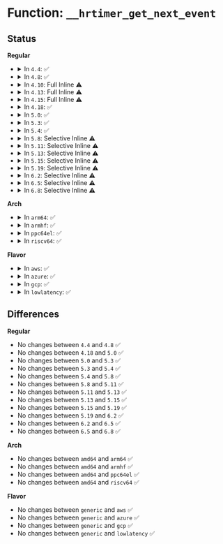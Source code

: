 # Function: <code>__hrtimer_get_next_event</code>

## Status
<b>Regular</b>
<ul>
<li>
<details>
<summary>In <code>4.4</code>: ✅</summary>

```c
ktime_t __hrtimer_get_next_event(struct hrtimer_cpu_base *cpu_base);
```

**Collision:** Unique Static

**Inline:** No

**Transformation:** False

**Instances:**

```
In kernel/time/hrtimer.c (ffffffff810ee980)
Location: kernel/time/hrtimer.c:469
Inline: False
Direct callers:
  - kernel/time/hrtimer.c:__remove_hrtimer
  - kernel/time/hrtimer.c:retrigger_next_event
  - kernel/time/hrtimer.c:hrtimer_get_next_event
  - kernel/time/hrtimer.c:hrtimer_interrupt
```
**Symbols:**

```
ffffffff810ee980-ffffffff810ee9e5: __hrtimer_get_next_event (STB_LOCAL)
```
</details>
</li>
<li>
<details>
<summary>In <code>4.8</code>: ✅</summary>

```c
ktime_t __hrtimer_get_next_event(struct hrtimer_cpu_base *cpu_base);
```

**Collision:** Unique Static

**Inline:** No

**Transformation:** False

**Instances:**

```
In kernel/time/hrtimer.c (ffffffff810f5a50)
Location: kernel/time/hrtimer.c:465
Inline: False
Direct callers:
  - kernel/time/hrtimer.c:hrtimer_interrupt
  - kernel/time/hrtimer.c:hrtimer_get_next_event
  - kernel/time/hrtimer.c:__remove_hrtimer
  - kernel/time/hrtimer.c:retrigger_next_event
```
**Symbols:**

```
ffffffff810f5a50-ffffffff810f5ab5: __hrtimer_get_next_event (STB_LOCAL)
```
</details>
</li>
<li>
<details>
<summary>In <code>4.10</code>: Full Inline ⚠️</summary>

**Collision:** Unique Static

**Inline:** Full

**Transformation:** False

**Instances:**

```
In kernel/time/hrtimer.c (ffffffff810fdaa3)
Location: kernel/time/hrtimer.c:465
Inline: True
Inline callers:
  - kernel/time/hrtimer.c:hrtimer_interrupt
  - kernel/time/hrtimer.c:hrtimer_get_next_event
  - kernel/time/hrtimer.c:hrtimer_force_reprogram
```
</details>
</li>
<li>
<details>
<summary>In <code>4.13</code>: Full Inline ⚠️</summary>

**Collision:** Unique Static

**Inline:** Full

**Transformation:** False

**Instances:**

```
In kernel/time/hrtimer.c (ffffffff810ffd20)
Location: kernel/time/hrtimer.c:466
Inline: True
Inline callers:
  - kernel/time/hrtimer.c:hrtimer_interrupt
  - kernel/time/hrtimer.c:hrtimer_get_next_event
  - kernel/time/hrtimer.c:hrtimer_force_reprogram
```
</details>
</li>
<li>
<details>
<summary>In <code>4.15</code>: Full Inline ⚠️</summary>

**Collision:** Unique Static

**Inline:** Full

**Transformation:** False

**Instances:**

```
In kernel/time/hrtimer.c (ffffffff8110ab10)
Location: kernel/time/hrtimer.c:466
Inline: True
Inline callers:
  - kernel/time/hrtimer.c:hrtimer_interrupt
  - kernel/time/hrtimer.c:hrtimer_get_next_event
  - kernel/time/hrtimer.c:hrtimer_force_reprogram
```
</details>
</li>
<li>
<details>
<summary>In <code>4.18</code>: ✅</summary>

```c
ktime_t __hrtimer_get_next_event(struct hrtimer_cpu_base *cpu_base, unsigned int active_mask);
```

**Collision:** Unique Static

**Inline:** No

**Transformation:** False

**Instances:**

```
In kernel/time/hrtimer.c (ffffffff811155c0)
Location: kernel/time/hrtimer.c:556
Inline: False
Direct callers:
  - kernel/time/hrtimer.c:hrtimer_interrupt
  - kernel/time/hrtimer.c:hrtimer_get_next_event
  - kernel/time/hrtimer.c:hrtimer_update_softirq_timer
  - kernel/time/hrtimer.c:hrtimer_force_reprogram
  - kernel/time/hrtimer.c:hrtimer_force_reprogram
```
**Symbols:**

```
ffffffff811155c0-ffffffff81115632: __hrtimer_get_next_event (STB_LOCAL)
```
</details>
</li>
<li>
<details>
<summary>In <code>5.0</code>: ✅</summary>

```c
ktime_t __hrtimer_get_next_event(struct hrtimer_cpu_base *cpu_base, unsigned int active_mask);
```

**Collision:** Unique Static

**Inline:** No

**Transformation:** False

**Instances:**

```
In kernel/time/hrtimer.c (ffffffff81120c00)
Location: kernel/time/hrtimer.c:547
Inline: False
Direct callers:
  - kernel/time/hrtimer.c:hrtimer_interrupt
  - kernel/time/hrtimer.c:hrtimer_get_next_event
  - kernel/time/hrtimer.c:hrtimer_update_softirq_timer
  - kernel/time/hrtimer.c:hrtimer_force_reprogram
  - kernel/time/hrtimer.c:hrtimer_force_reprogram
```
**Symbols:**

```
ffffffff81120c00-ffffffff81120c72: __hrtimer_get_next_event (STB_LOCAL)
```
</details>
</li>
<li>
<details>
<summary>In <code>5.3</code>: ✅</summary>

```c
ktime_t __hrtimer_get_next_event(struct hrtimer_cpu_base *cpu_base, unsigned int active_mask);
```

**Collision:** Unique Static

**Inline:** No

**Transformation:** False

**Instances:**

```
In kernel/time/hrtimer.c (ffffffff8112b410)
Location: kernel/time/hrtimer.c:546
Inline: False
Direct callers:
  - kernel/time/hrtimer.c:hrtimer_interrupt
  - kernel/time/hrtimer.c:hrtimer_get_next_event
  - kernel/time/hrtimer.c:hrtimer_update_softirq_timer
  - kernel/time/hrtimer.c:hrtimer_force_reprogram
  - kernel/time/hrtimer.c:hrtimer_force_reprogram
```
**Symbols:**

```
ffffffff8112b410-ffffffff8112b48d: __hrtimer_get_next_event (STB_LOCAL)
```
</details>
</li>
<li>
<details>
<summary>In <code>5.4</code>: ✅</summary>

```c
ktime_t __hrtimer_get_next_event(struct hrtimer_cpu_base *cpu_base, unsigned int active_mask);
```

**Collision:** Unique Static

**Inline:** No

**Transformation:** False

**Instances:**

```
In kernel/time/hrtimer.c (ffffffff811374f0)
Location: kernel/time/hrtimer.c:567
Inline: False
Direct callers:
  - kernel/time/hrtimer.c:hrtimer_interrupt
  - kernel/time/hrtimer.c:hrtimer_get_next_event
  - kernel/time/hrtimer.c:hrtimer_update_softirq_timer
  - kernel/time/hrtimer.c:hrtimer_force_reprogram
  - kernel/time/hrtimer.c:hrtimer_force_reprogram
```
**Symbols:**

```
ffffffff811374f0-ffffffff8113756d: __hrtimer_get_next_event (STB_LOCAL)
```
</details>
</li>
<li>
<details>
<summary>In <code>5.8</code>: Selective Inline ⚠️</summary>

```c
ktime_t __hrtimer_get_next_event(struct hrtimer_cpu_base *cpu_base, unsigned int active_mask);
```

**Collision:** Unique Static

**Inline:** Selective

**Transformation:** False

**Instances:**

```
In kernel/time/hrtimer.c (ffffffff81147bef)
Location: kernel/time/hrtimer.c:567
Inline: True
Inline callers:
  - kernel/time/hrtimer.c:hrtimers_dead_cpu
  - kernel/time/hrtimer.c:hrtimer_run_softirq
  - kernel/time/hrtimer.c:hrtimer_force_reprogram
  - kernel/time/hrtimer.c:hrtimer_force_reprogram
Direct callers:
  - kernel/time/hrtimer.c:hrtimer_interrupt
  - kernel/time/hrtimer.c:hrtimer_get_next_event
```
**Symbols:**

```
ffffffff81146180-ffffffff811461fb: __hrtimer_get_next_event (STB_LOCAL)
```
</details>
</li>
<li>
<details>
<summary>In <code>5.11</code>: Selective Inline ⚠️</summary>

```c
ktime_t __hrtimer_get_next_event(struct hrtimer_cpu_base *cpu_base, unsigned int active_mask);
```

**Collision:** Unique Static

**Inline:** Selective

**Transformation:** False

**Instances:**

```
In kernel/time/hrtimer.c (ffffffff81144072)
Location: kernel/time/hrtimer.c:569
Inline: True
Inline callers:
  - kernel/time/hrtimer.c:hrtimers_dead_cpu
  - kernel/time/hrtimer.c:hrtimer_interrupt
  - kernel/time/hrtimer.c:hrtimer_interrupt
  - kernel/time/hrtimer.c:hrtimer_run_softirq
Direct callers:
  - kernel/time/hrtimer.c:hrtimer_get_next_event
```
**Symbols:**

```
ffffffff811426a0-ffffffff8114271b: __hrtimer_get_next_event (STB_LOCAL)
```
</details>
</li>
<li>
<details>
<summary>In <code>5.13</code>: Selective Inline ⚠️</summary>

```c
ktime_t __hrtimer_get_next_event(struct hrtimer_cpu_base *cpu_base, unsigned int active_mask);
```

**Collision:** Unique Static

**Inline:** Selective

**Transformation:** False

**Instances:**

```
In kernel/time/hrtimer.c (ffffffff81145202)
Location: kernel/time/hrtimer.c:569
Inline: True
Inline callers:
  - kernel/time/hrtimer.c:hrtimers_dead_cpu
  - kernel/time/hrtimer.c:hrtimer_interrupt
  - kernel/time/hrtimer.c:hrtimer_interrupt
  - kernel/time/hrtimer.c:hrtimer_run_softirq
Direct callers:
  - kernel/time/hrtimer.c:hrtimer_get_next_event
```
**Symbols:**

```
ffffffff81143870-ffffffff811438eb: __hrtimer_get_next_event (STB_LOCAL)
```
</details>
</li>
<li>
<details>
<summary>In <code>5.15</code>: Selective Inline ⚠️</summary>

```c
ktime_t __hrtimer_get_next_event(struct hrtimer_cpu_base *cpu_base, unsigned int active_mask);
```

**Collision:** Unique Static

**Inline:** Selective

**Transformation:** False

**Instances:**

```
In kernel/time/hrtimer.c (ffffffff81168a5b)
Location: kernel/time/hrtimer.c:569
Inline: True
Inline callers:
  - kernel/time/hrtimer.c:hrtimers_dead_cpu
  - kernel/time/hrtimer.c:hrtimer_run_softirq
  - kernel/time/hrtimer.c:hrtimer_update_next_event
  - kernel/time/hrtimer.c:hrtimer_update_next_event
Direct callers:
  - kernel/time/hrtimer.c:hrtimer_get_next_event
```
**Symbols:**

```
ffffffff81167040-ffffffff811670bb: __hrtimer_get_next_event (STB_LOCAL)
```
</details>
</li>
<li>
<details>
<summary>In <code>5.19</code>: Selective Inline ⚠️</summary>

```c
ktime_t __hrtimer_get_next_event(struct hrtimer_cpu_base *cpu_base, unsigned int active_mask);
```

**Collision:** Unique Static

**Inline:** Selective

**Transformation:** False

**Instances:**

```
In kernel/time/hrtimer.c (ffffffff8119c5bd)
Location: kernel/time/hrtimer.c:569
Inline: True
Inline callers:
  - kernel/time/hrtimer.c:hrtimers_dead_cpu
  - kernel/time/hrtimer.c:hrtimer_run_softirq
  - kernel/time/hrtimer.c:hrtimer_update_next_event
  - kernel/time/hrtimer.c:hrtimer_update_next_event
Direct callers:
  - kernel/time/hrtimer.c:hrtimer_get_next_event
```
**Symbols:**

```
ffffffff8119a8c0-ffffffff8119a953: __hrtimer_get_next_event (STB_LOCAL)
```
</details>
</li>
<li>
<details>
<summary>In <code>6.2</code>: Selective Inline ⚠️</summary>

```c
ktime_t __hrtimer_get_next_event(struct hrtimer_cpu_base *cpu_base, unsigned int active_mask);
```

**Collision:** Unique Static

**Inline:** Selective

**Transformation:** False

**Instances:**

```
In kernel/time/hrtimer.c (ffffffff811daf8d)
Location: kernel/time/hrtimer.c:569
Inline: True
Inline callers:
  - kernel/time/hrtimer.c:hrtimers_dead_cpu
  - kernel/time/hrtimer.c:hrtimer_run_softirq
  - kernel/time/hrtimer.c:hrtimer_update_next_event
  - kernel/time/hrtimer.c:hrtimer_update_next_event
Direct callers:
  - kernel/time/hrtimer.c:hrtimer_get_next_event
```
**Symbols:**

```
ffffffff811d9080-ffffffff811d9113: __hrtimer_get_next_event (STB_LOCAL)
```
</details>
</li>
<li>
<details>
<summary>In <code>6.5</code>: Selective Inline ⚠️</summary>

```c
ktime_t __hrtimer_get_next_event(struct hrtimer_cpu_base *cpu_base, unsigned int active_mask);
```

**Collision:** Unique Static

**Inline:** Selective

**Transformation:** False

**Instances:**

```
In kernel/time/hrtimer.c (ffffffff811ef4bd)
Location: kernel/time/hrtimer.c:571
Inline: True
Inline callers:
  - kernel/time/hrtimer.c:hrtimers_dead_cpu
  - kernel/time/hrtimer.c:hrtimer_run_softirq
  - kernel/time/hrtimer.c:hrtimer_update_next_event
  - kernel/time/hrtimer.c:hrtimer_update_next_event
Direct callers:
  - kernel/time/hrtimer.c:hrtimer_get_next_event
```
**Symbols:**

```
ffffffff811ed4e0-ffffffff811ed573: __hrtimer_get_next_event (STB_LOCAL)
```
</details>
</li>
<li>
<details>
<summary>In <code>6.8</code>: Selective Inline ⚠️</summary>

```c
ktime_t __hrtimer_get_next_event(struct hrtimer_cpu_base *cpu_base, unsigned int active_mask);
```

**Collision:** Unique Static

**Inline:** Selective

**Transformation:** False

**Instances:**

```
In kernel/time/hrtimer.c (ffffffff81205643)
Location: kernel/time/hrtimer.c:571
Inline: True
Inline callers:
  - kernel/time/hrtimer.c:hrtimers_cpu_dying
  - kernel/time/hrtimer.c:hrtimer_run_softirq
  - kernel/time/hrtimer.c:hrtimer_update_next_event
  - kernel/time/hrtimer.c:hrtimer_update_next_event
Direct callers:
  - kernel/time/hrtimer.c:hrtimer_get_next_event
```
**Symbols:**

```
ffffffff81203660-ffffffff812036f3: __hrtimer_get_next_event (STB_LOCAL)
```
</details>
</li>
</ul>
<b>Arch</b>
<ul>
<li>
<details>
<summary>In <code>arm64</code>: ✅</summary>

```c
ktime_t __hrtimer_get_next_event(struct hrtimer_cpu_base *cpu_base, unsigned int active_mask);
```

**Collision:** Unique Static

**Inline:** No

**Transformation:** False

**Instances:**

```
In kernel/time/hrtimer.c (ffff8000101a0908)
Location: kernel/time/hrtimer.c:567
Inline: False
Direct callers:
  - kernel/time/hrtimer.c:hrtimer_interrupt
  - kernel/time/hrtimer.c:hrtimer_get_next_event
  - kernel/time/hrtimer.c:hrtimer_update_softirq_timer
  - kernel/time/hrtimer.c:hrtimer_force_reprogram
  - kernel/time/hrtimer.c:hrtimer_force_reprogram
```
**Symbols:**

```
ffff8000101a0908-ffff8000101a09a8: __hrtimer_get_next_event (STB_LOCAL)
```
</details>
</li>
<li>
<details>
<summary>In <code>armhf</code>: ✅</summary>

```c
ktime_t __hrtimer_get_next_event(struct hrtimer_cpu_base *cpu_base, unsigned int active_mask);
```

**Collision:** Unique Static

**Inline:** No

**Transformation:** False

**Instances:**

```
In kernel/time/hrtimer.c (c03ea68c)
Location: kernel/time/hrtimer.c:567
Inline: False
Direct callers:
  - kernel/time/hrtimer.c:hrtimer_interrupt
  - kernel/time/hrtimer.c:hrtimer_get_next_event
  - kernel/time/hrtimer.c:hrtimer_update_softirq_timer
  - kernel/time/hrtimer.c:hrtimer_force_reprogram
  - kernel/time/hrtimer.c:hrtimer_force_reprogram
```
**Symbols:**

```
c03ea68c-c03ea75c: __hrtimer_get_next_event (STB_LOCAL)
```
</details>
</li>
<li>
<details>
<summary>In <code>ppc64el</code>: ✅</summary>

```c
ktime_t __hrtimer_get_next_event(struct hrtimer_cpu_base *cpu_base, unsigned int active_mask);
```

**Collision:** Unique Static

**Inline:** No

**Transformation:** False

**Instances:**

```
In kernel/time/hrtimer.c (c000000000201aa0)
Location: kernel/time/hrtimer.c:567
Inline: False
Direct callers:
  - kernel/time/hrtimer.c:hrtimer_interrupt
  - kernel/time/hrtimer.c:hrtimer_get_next_event
  - kernel/time/hrtimer.c:hrtimer_update_softirq_timer
  - kernel/time/hrtimer.c:hrtimer_force_reprogram
  - kernel/time/hrtimer.c:hrtimer_force_reprogram
```
**Symbols:**

```
c000000000201aa0-c000000000201b68: __hrtimer_get_next_event (STB_LOCAL)
```
</details>
</li>
<li>
<details>
<summary>In <code>riscv64</code>: ✅</summary>

```c
ktime_t __hrtimer_get_next_event(struct hrtimer_cpu_base *cpu_base, unsigned int active_mask);
```

**Collision:** Unique Static

**Inline:** No

**Transformation:** False

**Instances:**

```
In kernel/time/hrtimer.c (ffffffe00012e1ac)
Location: kernel/time/hrtimer.c:567
Inline: False
Direct callers:
  - kernel/time/hrtimer.c:hrtimer_interrupt
  - kernel/time/hrtimer.c:hrtimer_run_softirq
  - kernel/time/hrtimer.c:hrtimer_get_next_event
  - kernel/time/hrtimer.c:hrtimer_force_reprogram
  - kernel/time/hrtimer.c:hrtimer_force_reprogram
```
**Symbols:**

```
ffffffe00012e1ac-ffffffe00012e230: __hrtimer_get_next_event (STB_LOCAL)
```
</details>
</li>
</ul>
<b>Flavor</b>
<ul>
<li>
<details>
<summary>In <code>aws</code>: ✅</summary>

```c
ktime_t __hrtimer_get_next_event(struct hrtimer_cpu_base *cpu_base, unsigned int active_mask);
```

**Collision:** Unique Static

**Inline:** No

**Transformation:** False

**Instances:**

```
In kernel/time/hrtimer.c (ffffffff8112fca0)
Location: kernel/time/hrtimer.c:567
Inline: False
Direct callers:
  - kernel/time/hrtimer.c:hrtimer_interrupt
  - kernel/time/hrtimer.c:hrtimer_get_next_event
  - kernel/time/hrtimer.c:hrtimer_update_softirq_timer
  - kernel/time/hrtimer.c:hrtimer_force_reprogram
  - kernel/time/hrtimer.c:hrtimer_force_reprogram
```
**Symbols:**

```
ffffffff8112fca0-ffffffff8112fd1d: __hrtimer_get_next_event (STB_LOCAL)
```
</details>
</li>
<li>
<details>
<summary>In <code>azure</code>: ✅</summary>

```c
ktime_t __hrtimer_get_next_event(struct hrtimer_cpu_base *cpu_base, unsigned int active_mask);
```

**Collision:** Unique Static

**Inline:** No

**Transformation:** False

**Instances:**

```
In kernel/time/hrtimer.c (ffffffff81122710)
Location: kernel/time/hrtimer.c:567
Inline: False
Direct callers:
  - kernel/time/hrtimer.c:hrtimer_interrupt
  - kernel/time/hrtimer.c:hrtimer_get_next_event
  - kernel/time/hrtimer.c:hrtimer_update_softirq_timer
  - kernel/time/hrtimer.c:hrtimer_force_reprogram
  - kernel/time/hrtimer.c:hrtimer_force_reprogram
```
**Symbols:**

```
ffffffff81122710-ffffffff8112278d: __hrtimer_get_next_event (STB_LOCAL)
```
</details>
</li>
<li>
<details>
<summary>In <code>gcp</code>: ✅</summary>

```c
ktime_t __hrtimer_get_next_event(struct hrtimer_cpu_base *cpu_base, unsigned int active_mask);
```

**Collision:** Unique Static

**Inline:** No

**Transformation:** False

**Instances:**

```
In kernel/time/hrtimer.c (ffffffff8112d9c0)
Location: kernel/time/hrtimer.c:567
Inline: False
Direct callers:
  - kernel/time/hrtimer.c:hrtimer_interrupt
  - kernel/time/hrtimer.c:hrtimer_get_next_event
  - kernel/time/hrtimer.c:hrtimer_update_softirq_timer
  - kernel/time/hrtimer.c:hrtimer_force_reprogram
  - kernel/time/hrtimer.c:hrtimer_force_reprogram
```
**Symbols:**

```
ffffffff8112d9c0-ffffffff8112da3d: __hrtimer_get_next_event (STB_LOCAL)
```
</details>
</li>
<li>
<details>
<summary>In <code>lowlatency</code>: ✅</summary>

```c
ktime_t __hrtimer_get_next_event(struct hrtimer_cpu_base *cpu_base, unsigned int active_mask);
```

**Collision:** Unique Static

**Inline:** No

**Transformation:** False

**Instances:**

```
In kernel/time/hrtimer.c (ffffffff8113a2f0)
Location: kernel/time/hrtimer.c:567
Inline: False
Direct callers:
  - kernel/time/hrtimer.c:hrtimer_interrupt
  - kernel/time/hrtimer.c:hrtimer_get_next_event
  - kernel/time/hrtimer.c:hrtimer_update_softirq_timer
  - kernel/time/hrtimer.c:hrtimer_force_reprogram
  - kernel/time/hrtimer.c:hrtimer_force_reprogram
```
**Symbols:**

```
ffffffff8113a2f0-ffffffff8113a36d: __hrtimer_get_next_event (STB_LOCAL)
```
</details>
</li>
</ul>

## Differences
<b>Regular</b>
<ul>
<li>
No changes between <code>4.4</code> and <code>4.8</code> ✅
</li>
<li>
No changes between <code>4.18</code> and <code>5.0</code> ✅
</li>
<li>
No changes between <code>5.0</code> and <code>5.3</code> ✅
</li>
<li>
No changes between <code>5.3</code> and <code>5.4</code> ✅
</li>
<li>
No changes between <code>5.4</code> and <code>5.8</code> ✅
</li>
<li>
No changes between <code>5.8</code> and <code>5.11</code> ✅
</li>
<li>
No changes between <code>5.11</code> and <code>5.13</code> ✅
</li>
<li>
No changes between <code>5.13</code> and <code>5.15</code> ✅
</li>
<li>
No changes between <code>5.15</code> and <code>5.19</code> ✅
</li>
<li>
No changes between <code>5.19</code> and <code>6.2</code> ✅
</li>
<li>
No changes between <code>6.2</code> and <code>6.5</code> ✅
</li>
<li>
No changes between <code>6.5</code> and <code>6.8</code> ✅
</li>
</ul>
<b>Arch</b>
<ul>
<li>
No changes between <code>amd64</code> and <code>arm64</code> ✅
</li>
<li>
No changes between <code>amd64</code> and <code>armhf</code> ✅
</li>
<li>
No changes between <code>amd64</code> and <code>ppc64el</code> ✅
</li>
<li>
No changes between <code>amd64</code> and <code>riscv64</code> ✅
</li>
</ul>
<b>Flavor</b>
<ul>
<li>
No changes between <code>generic</code> and <code>aws</code> ✅
</li>
<li>
No changes between <code>generic</code> and <code>azure</code> ✅
</li>
<li>
No changes between <code>generic</code> and <code>gcp</code> ✅
</li>
<li>
No changes between <code>generic</code> and <code>lowlatency</code> ✅
</li>
</ul>
